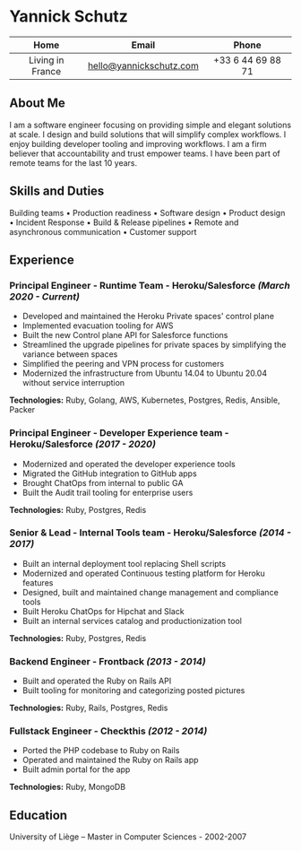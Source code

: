 # Yannick Schutz

| Home | Email | Phone |
|:---:|:----:|:----:|
| Living in France | hello@yannickschutz.com | +33 6 44 69 88 71

## About Me
I am a software engineer focusing on providing simple and elegant solutions at scale. I design and build solutions that will simplify complex workflows. I enjoy building developer tooling and improving workflows. I am a firm believer that accountability and trust empower teams. I have been part of remote teams for the last 10 years. 

## Skills and Duties

Building teams • Production readiness • Software design • Product design • Incident Response • Build & Release pipelines • Remote and asynchronous communication • Customer support

## Experience

### Principal Engineer - Runtime Team - Heroku/Salesforce *(March 2020 - Current)*
- Developed and maintained the Heroku Private spaces' control plane
- Implemented evacuation tooling for AWS 
- Built the new Control plane API for Salesforce functions
- Streamlined the upgrade pipelines for private spaces by simplifying the variance between spaces
- Simplified the peering and VPN process for customers
- Modernized the infrastructure from Ubuntu 14.04 to Ubuntu 20.04 without service interruption

**Technologies:** Ruby, Golang, AWS, Kubernetes, Postgres, Redis, Ansible, Packer

### Principal Engineer - Developer Experience team - Heroku/Salesforce *(2017 - 2020)*
- Modernized and operated the developer experience tools
- Migrated the GitHub integration to GitHub apps
- Brought ChatOps from internal to public GA
- Built the Audit trail tooling for enterprise users

**Technologies:** Ruby, Postgres, Redis

### Senior & Lead - Internal Tools team - Heroku/Salesforce *(2014 - 2017)*
- Built an internal deployment tool replacing Shell scripts
- Modernized and operated Continuous testing platform for Heroku features
- Designed, built and maintained change management and compliance tools
- Built Heroku ChatOps for Hipchat and Slack
- Built an internal services catalog and productionization tool

**Technologies:** Ruby, Postgres, Redis

### Backend Engineer - Frontback *(2013 - 2014)*
- Built and operated the Ruby on Rails API
- Built tooling for monitoring and categorizing posted pictures

**Technologies:** Ruby, Rails, Postgres, Redis

### Fullstack Engineer - Checkthis *(2012 - 2014)*
- Ported the PHP codebase to Ruby on Rails
- Operated and maintained the Ruby on Rails app
- Built admin portal for the app

**Technologies:** Ruby, MongoDB

## Education

University of Liège – Master in Computer Sciences - 2002-2007
